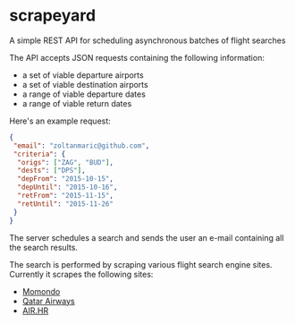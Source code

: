 # scrapeyard
A simple REST API for scheduling asynchronous batches of flight searches

The API accepts JSON requests containing the following information:

* a set of viable departure airports
* a set of viable destination airports
* a range of viable departure dates
* a range of viable return dates

Here's an example request:

```json
{
 "email": "zoltanmaric@github.com",
 "criteria": {
  "origs": ["ZAG", "BUD"],
  "dests": ["DPS"],
  "depFrom": "2015-10-15",
  "depUntil": "2015-10-16",
  "retFrom": "2015-11-15",
  "retUntil": "2015-11-26"
 }
}
```

The server schedules a search and sends the user an e-mail containing all the search results.

The search is performed by scraping various flight search engine sites. Currently it scrapes the following sites:

* [Momondo](http://momondo.com)
* [Qatar Airways](http://qatarairway.com)
* [AIR.HR](http://air.hr)
